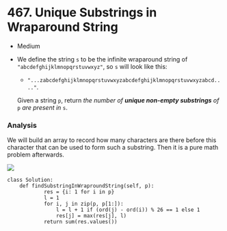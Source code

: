 # 467. Unique Substrings in Wraparound String

* Medium
*   We define the string `s` to be the infinite wraparound string of `"abcdefghijklmnopqrstuvwxyz"`, so `s` will look like this:

    * `"...zabcdefghijklmnopqrstuvwxyzabcdefghijklmnopqrstuvwxyzabcd...."`.

    Given a string `p`, return _the number of **unique non-empty substrings** of_ `p` _are present in_ `s`.

### Analysis&#x20;

We will build an array to record how many characters are there before this character that can be used to form such a substring. Then it is a pure math problem afterwards.&#x20;

![](<../../../../.gitbook/assets/image (160).png>)

```
class Solution:
    def findSubstringInWraproundString(self, p):
            res = {i: 1 for i in p}
            l = 1
            for i, j in zip(p, p[1:]):
                l = l + 1 if (ord(j) - ord(i)) % 26 == 1 else 1
                res[j] = max(res[j], l)
            return sum(res.values())
```
